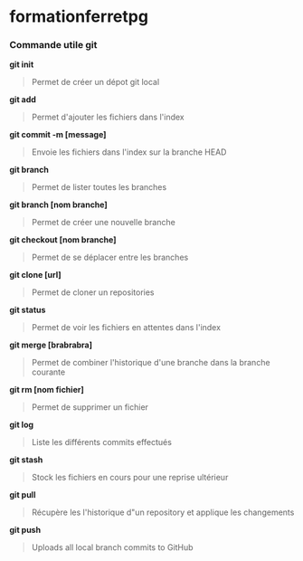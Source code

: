 # formationferretpg

###  Commande utile git

**git init**
>Permet de créer un dépot git local

**git add**
>Permet d'ajouter les fichiers dans l'index

**git commit -m [message]**
>Envoie les fichiers dans l'index sur la branche HEAD

**git branch**
>Permet de lister toutes les branches

**git branch [nom branche]**
>Permet de créer une nouvelle branche

**git checkout [nom branche]**
>Permet de se déplacer entre les branches

**git clone [url]**
>Permet de cloner un repositories

**git status**
>Permet de voir les fichiers en attentes dans l'index

**git merge [brabrabra]**
>Permet de combiner l'historique d'une branche dans la branche courante

**git rm [nom fichier]**
>Permet de supprimer un fichier

**git log**
>Liste les différents commits effectués

**git stash**
>Stock les fichiers en cours pour une reprise ultérieur

**git pull**
>Récupère les l'historique d"un repository et applique les changements

**git push**
>Uploads all local branch commits to GitHub
